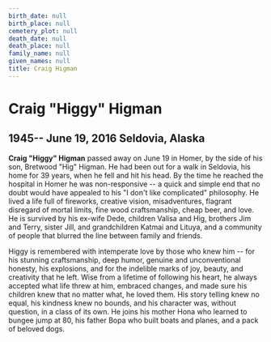 ```yaml
---
birth_date: null
birth_place: null
cemetery_plot: null
death_date: null
death_place: null
family_name: null
given_names: null
title: Craig Higman
---
```


# Craig "Higgy" Higman

## 1945-- June 19, 2016 Seldovia, Alaska

**Craig "Higgy" Higman** passed away on June 19 in Homer,
by the side of his son, Bretwood "Hig" Higman. He had been out for a
walk in Seldovia, his home for 39 years, when he fell and hit his head.
By the time he reached the hospital in Homer he was non-responsive -- a
quick and simple end that no doubt would have appealed to his "I don't
like complicated" philosophy. He lived a life full of fireworks,
creative vision, misadventures, flagrant disregard of mortal limits,
fine wood craftsmanship, cheap beer, and love. He is survived by his
ex-wife Dede, children Valisa and Hig, brothers Jim and Terry, sister
Jill, and grandchildren Katmai and Lituya, and a community of people
that blurred the line between family and friends.

Higgy is remembered with intemperate love by those who knew him -- for
his stunning craftsmanship, deep humor, genuine and unconventional
honesty, his explosions, and for the indelible marks of joy, beauty, and
creativity that he left. Wise from a lifetime of following his heart, he
always accepted what life threw at him, embraced changes, and made sure
his children knew that no matter what, he loved them. His story telling
knew no equal, his kindness knew no bounds, and his character was,
without question, in a class of its own. He joins his mother Hona who
learned to bungee jump at 80, his father Bopa who built boats and
planes, and a pack of beloved dogs.
